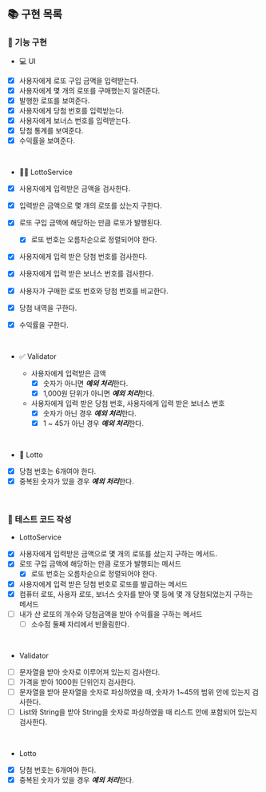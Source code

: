 ## 📚 구현 목록

### 📜 기능 구현

* 💻 UI

- [x] 사용자에게 로또 구입 금액을 입력받는다.
- [x] 사용자에게 몇 개의 로또를 구매했는지 알려준다.
- [x] 발행한 로또를 보여준다.
- [x] 사용자에게 당첨 번호를 입력받는다.
- [x] 사용자에게 보너스 번호를 입력받는다.
- [x] 당첨 통계를 보여준다.
- [x] 수익률을 보여준다.

<br>

* 👩‍💻 LottoService

- [x] 사용자에게 입력받은 금액을 검사한다.
- [x] 입력받은 금액으로 몇 개의 로또를 샀는지 구한다.
- [x] 로또 구입 금액에 해당하는 만큼 로또가 발행된다.
  - [x] 로또 번호는 오름차순으로 정렬되어야 한다.
- [x] 사용자에게 입력 받은 당첨 번호를 검사한다.
- [x] 사용자에게 입력 받은 보너스 번호를 검사한다.
- [x] 사용자가 구매한 로또 번호와 당첨 번호를 비교한다.
- [x] 당첨 내역을 구한다.
- [X] 수익률을 구한다.

  <br>

* ✅ Validator

  * 사용자에게 입력받은 금액
    - [x] 숫자가 아니면 ***예외 처리***한다.
    - [x] 1,000원 단위가 아니면 ***예외 처리***한다.
  * 사용자에게 입력 받은 당첨 번호, 사용자에게 입력 받은 보너스 번호
    - [X] 숫자가 아닌 경우 ***예외 처리***한다.
    - [X] 1 ~ 45가 아닌 경우 ***예외 처리***한다.

<br>

* 🎰 Lotto

- [x] 당첨 번호는 6개여야 한다.
- [x] 중복된 숫자가 있을 경우 ***예외 처리***한다.

<br>

### 💯 테스트 코드 작성

* LottoService

- [X] 사용자에게 입력받은 금액으로 몇 개의 로또를 샀는지 구하는 메서드.
- [x] 로또 구입 금액에 해당하는 만큼 로또가 발행되는 메서드
  - [x] 로또 번호는 오름차순으로 정렬되어야 한다.
- [x] 사용자에게 입력 받은 당첨 번호로 로또를 발급하는 메서드
- [x] 컴퓨터 로또, 사용자 로또, 보너스 숫자를 받아 몇 등에 몇 개 당첨되었는지 구하는 메서드
- [ ] 내가 산 로또의 개수와 당첨금액을 받아 수익률을 구하는 메서드
  - [ ] 소수점 둘째 자리에서 반올림한다.

<br>

* Validator

- [ ] 문자열을 받아 숫자로 이루어져 있는지 검사한다.
- [ ] 가격을 받아 1000원 단위인지 검사한다.
- [ ] 문자열을 받아 문자열을 숫자로 파싱하였을 때, 숫자가 1~45의 범위 안에 있는지 검사한다.
- [ ] List<Integer>와 String을 받아 String을 숫자로 파싱하였을 때 리스트 안에 포함되어 있는지 검사한다.

<br>

* Lotto

- [x] 당첨 번호는 6개여야 한다.
- [x] 중복된 숫자가 있을 경우 ***예외 처리***한다.

<br>
